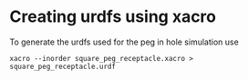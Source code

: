 # Creating urdfs using xacro
To generate the urdfs used for the peg in hole simulation use

```
xacro --inorder square_peg_receptacle.xacro > square_peg_receptacle.urdf
```

